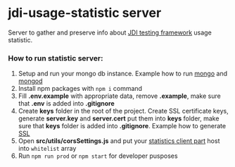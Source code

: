 # jdi-usage-statistic server
Server to gather and preserve info about [JDI testing framework](https://github.com/jdi-testing/jdi-light) usage statistic.

### How to run statistic server:
1. Setup and run your mongo db instance. Example how to run [mongo](https://docs.mongodb.com/guides/server/install/) and [mongod](https://docs.mongodb.com/manual/tutorial/manage-mongodb-processes/) 
1. Install npm packages with ```npm i``` command
1. Fill **.env.example** with appropriate data, remove **.example**, make sure that **.env** is added into **.gitignore**
1. Create **keys** folder in the root of the project. Create SSL certificate keys, generate **server.key** and **server.cert** put them into **keys** folder, make sure that **keys** folder  is added into **.gitignore**. Example how to generate [SSL](https://www.digitalocean.com/community/tutorials/openssl-essentials-working-with-ssl-certificates-private-keys-and-csrs)  
1. Open **src/utils/corsSettings.js** and put your [statistics client part](https://github.com/anisa07/react-client-jdi-usage-statistics) host into ```whitelist``` array
1. Run ```npm run prod``` or ```npm start``` for developer pusposes
